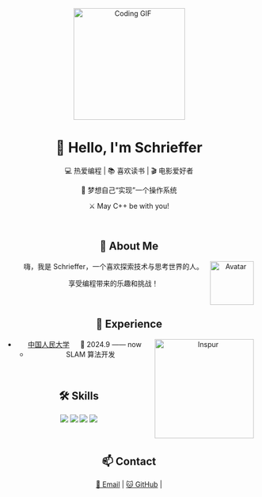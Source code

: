 <div align="center">

  <!-- 编程动图 -->
  <picture>
    <source media="(prefers-color-scheme: dark)" srcset="https://cdn.jsdelivr.net/gh/sun0225SUN/sun0225SUN/assets/images/coding.gif" />
    <source media="(prefers-color-scheme: light)" srcset="https://cdn.jsdelivr.net/gh/sun0225SUN/sun0225SUN/assets/images/developer.svg" height="225px" />
    <img src="https://cdn.jsdelivr.net/gh/sun0225SUN/sun0225SUN/assets/images/coding.gif" alt="Coding GIF" />
  </picture>

  <h1>🙋 Hello, I'm Schrieffer</h1>
  
  <p>💻 热爱编程 | 📚 喜欢读书 | 🎬 电影爱好者</p>
  <p>🌌 梦想自己“实现”一个操作系统</p>
  <p>⚔️ May C++ be with you!</p>

  <div>&nbsp;</div>

  <h2>🤺 About Me</h2>

  <img align="right" width="88" src="https://avatars.githubusercontent.com/u/45090349?v=4" alt="Avatar" />

  <p>&emsp;&emsp;嗨，我是 Schrieffer，一个喜欢探索技术与思考世界的人。</p>
  <p>&emsp;&emsp;享受编程带来的乐趣和挑战！</p>
  
  <div>&nbsp;</div>

  <h2>🏢 Experience</h2>

  <img align="right" width="200" src="https://cdn.jsdelivr.net/gh/Peter-JXL/Peter-JXL@main/assets/images/Inspur.PNG" alt="Inspur" />

  - [中国人民大学](https://www.ruc.edu.cn/)   📌 2024.9 —— now
    - SLAM 算法开发

  <div>&nbsp;</div>

  <h2>🛠️ Skills</h2>
  <p>
    <img src="https://img.shields.io/badge/C++-00599C?style=for-the-badge&logo=c%2B%2B&logoColor=white" />
    <img src="https://img.shields.io/badge/Python-3776AB?style=for-the-badge&logo=python&logoColor=white" />
    <img src="https://img.shields.io/badge/Linux-FCC624?style=for-the-badge&logo=linux&logoColor=black" />
    <img src="https://img.shields.io/badge/SLAM-FF6F61?style=for-the-badge" />
  </p>

  <div>&nbsp;</div>

  <h2>📫 Contact</h2>
  <p>
    <a href="mailto:xjack875@gmail.com">📧 Email</a> |
    <a href="https://github.com/JackXing875">🐱 GitHub</a> |
  </p>

</div>
